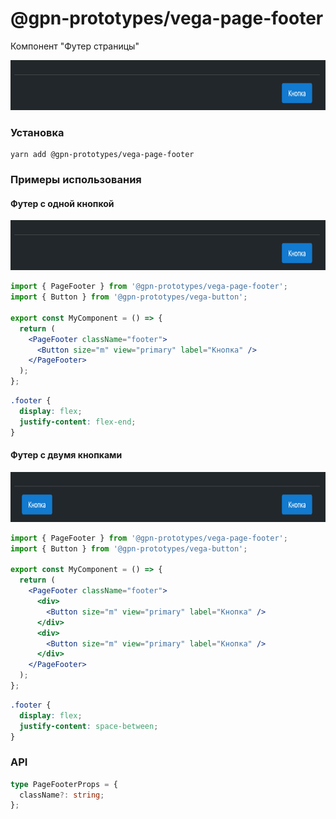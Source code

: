 # @gpn-prototypes/vega-page-footer

Компонент "Футер страницы"

<img src="docs/pic-1.png" height="80">

### Установка

```
yarn add @gpn-prototypes/vega-page-footer
```

### Примеры использования

#### Футер с одной кнопкой

<img src="docs/pic-1.png" height="80">

```jsx
import { PageFooter } from '@gpn-prototypes/vega-page-footer';
import { Button } from '@gpn-prototypes/vega-button';

export const MyComponent = () => {
  return (
    <PageFooter className="footer">
      <Button size="m" view="primary" label="Кнопка" />
    </PageFooter>
  );
};
```

```css
.footer {
  display: flex;
  justify-content: flex-end;
}
```

#### Футер с двумя кнопками

<img src="docs/pic-2.png" height="80">

```jsx
import { PageFooter } from '@gpn-prototypes/vega-page-footer';
import { Button } from '@gpn-prototypes/vega-button';

export const MyComponent = () => {
  return (
    <PageFooter className="footer">
      <div>
        <Button size="m" view="primary" label="Кнопка" />
      </div>
      <div>
        <Button size="m" view="primary" label="Кнопка" />
      </div>
    </PageFooter>
  );
};
```

```css
.footer {
  display: flex;
  justify-content: space-between;
}
```

### API

```ts
type PageFooterProps = {
  className?: string;
};
```
